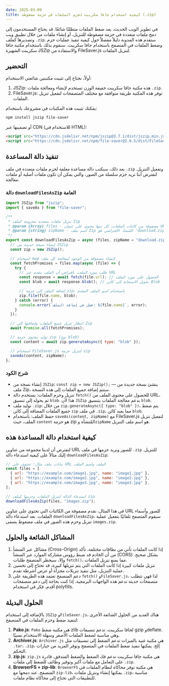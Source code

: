 ```yaml
---
date: 2025-03-09
title: كيفية استخدام جافا سكريبت لحزم الملفات في حزمة مضغوطة (.zip)
---
```


في تطوير الويب الحديث، يعد ضغط الملفات متطلبًا شائعًا. قد يحتاج المستخدمون إلى دمج ملفات متعددة في حزمة مضغوطة للتنزيل، أو إنشاء ملفات من خلال تطبيق ويب وتصديرها كملف `.zip`. ستقدم هذه المدونة دليلاً مفصلاً حول كيفية تنفيذ عمليات حزم وضغط الملفات في المتصفح باستخدام جافا سكريبت. سنقوم بذلك باستخدام مكتبة جافا سكريبت الشهيرة JSZip والاستفادة من FileSaver.js لتنزيل الملفات.

## التحضير

أولاً، نحتاج إلى تثبيت مكتبتين شائعتي الاستخدام:

1. JSZip: هذه مكتبة جافا سكريبت خفيفة الوزن تستخدم لإنشاء ومعالجة ملفات `.zip`.
2. FileSaver.js: توفر هذه المكتبة طريقة متوافقة مع مختلف المتصفحات لتفعيل تنزيل الملفات.

يمكنك تثبيت هذه المكتبات في مشروعك باستخدام:

```bash
npm install jszip file-saver
```

أو تضمينها عبر CDN (للاستخدام في HTML):

```html
<script src="https://cdn.jsdelivr.net/npm/jszip@3.7.1/dist/jszip.min.js"></script>
<script src="https://cdn.jsdelivr.net/npm/file-saver@2.0.5/dist/FileSaver.min.js"></script>
```

## تنفيذ دالة المساعدة

بعد ذلك، سنكتب دالة مساعدة مغلفة لحزم ملفات متعددة في ملف `.zip` وتفعيل التنزيل. لنفترض أننا نريد حزم سلسلة من الصور، والتي يمكن أن تكون ملفات أصلية أو ملفات معالجة.

### دالة `downloadFilesAsZip` العامة

```js
import JSZip from "jszip";
import { saveAs } from "file-saver";

/**
 * تنزيل ملفات متعددة محزومة كملف Zip
 * @param {Array} files - مصفوفة من كائنات الملفات، كل منها يحتوي على عنوان URL واسم ملف
 * @param {string} zipName - اسم ملف Zip المُنشأ، الافتراضي هو 'download.zip'
 */
export const downloadFilesAsZip = async (files, zipName = "download.zip") => {
  // إنشاء نسخة جديدة من JSZip
  const zip = new JSZip();

  // استخدام map لإنشاء مصفوفة من الوعود لمعالجة كل ملف
  const fetchPromises = files.map(async (file) => {
    try {
      // طلب مورد الملف، بافتراض أن الملف مقدم عبر URL
      const response = await fetch(file.url); // الحصول على مورد الملف
      const blob = await response.blob(); // تحويل الاستجابة إلى كائن Blob

      // إضافة الملف إلى حزمة zip، باستخدام اسم الملف المقدم
      zip.file(file.name, blob);
    } catch (error) {
      console.error(`فشل في إضافة الملف: ${file.name}`, error);
    }
  });

  // انتظار تنزيل جميع الملفات وإضافتها إلى Zip
  await Promise.all(fetchPromises);

  // توليد محتوى حزمة zip (نوع blob)
  const content = await zip.generateAsync({ type: "blob" });

  // استخدام FileSaver.js لتنزيل حزمة zip
  saveAs(content, zipName);
};
```

### شرح الكود

- إنشاء نسخة من `JSZip`: `const zip = new JSZip();` — ينشئ نسخة جديدة من ملف Zip، ستتم إضافة جميع الملفات إلى هذه النسخة.
- تنزيل وحزم الملفات: يستخدم دالة `fetch()` للحصول على محتوى الملف من URL، ثم يحوله إلى تنسيق `blob`. هذا لأن `JSZip` يدعم معالجة الملفات بتنسيق `blob`.
- توليد ملف `.zip`: من خلال `zip.generateAsync({ type: "blob" })`، يتم ضغط جميع الملفات المضافة إلى كائن `zip` في ملف `.zip`، مما يعيد كائن `blob`.
- حفظ الملف: باستخدام `saveAs(content, zipName)` مع FileSaver.js لتفعيل تنزيل الملف، حيث `content` هو حزمة zip المُنشأة و`zipName` هو اسم ملف التنزيل.

## كيفية استخدام دالة المساعدة هذه

لنفترض أن لدينا مجموعة من عناوين URL للصور ونريد حزمها في ملف `.zip` للتنزيل. إليك مثالاً على كيفية استدعاء دالة `downloadFilesAsZip`:

```js
// بيانات ملف مثال: تحتوي على URL الملف واسم الملف
const files = [
  { url: "https://example.com/image1.jpg", name: "image1.jpg" },
  { url: "https://example.com/image2.jpg", name: "image2.jpg" },
  { url: "https://example.com/image3.jpg", name: "image3.jpg" },
];

// استدعاء الدالة لتنزيل الملفات وحزمها كملف zip
downloadFilesAsZip(files, "images.zip");
```

في هذا المثال، نقدم مصفوفة من الكائنات التي تحتوي على عناوين URL للصور وأسماء الملفات. بعد استدعاء دالة `downloadFilesAsZip`، سيقوم المتصفح تلقائيًا بتفعيل عملية تنزيل وحزم هذه الصور في ملف مضغوط يسمى `images.zip`.

## المشاكل الشائعة والحلول

1. مشاكل عبر المنشأ (Cross-Origin)
   إذا كانت الملفات تأتي من نطاقات مختلفة، تأكد من أن الخادم قد ضبط رؤوس مشاركة الموارد عبر المنشأ (CORS) بشكل صحيح. وإلا، سيحظر المتصفح طلبات `fetch()`، مما يمنع تنزيل الملفات.
2. تنزيل ملفات كبيرة
   إذا كانت الملفات التي يتم تنزيلها كبيرة، قد تحتاج إلى تحسين عملية التنزيل، مثل تنفيذ تنزيلات مجزأة أو عرض أشرطة تقدم.
3. دعم المتصفح
   تعتمد هذه الطريقة على `fetch()` و`FileSaver.js`، لذا فهي تتطلب متصفحات حديثة تدعم هذه الواجهات البرمجية. إذا كنت بحاجة إلى دعم متصفحات أقدم، فكر في استخدام polyfills.

## الحلول البديلة

بالإضافة إلى استخدام `JSZip` و`FileSaver.js`، هناك العديد من الحلول الشائعة الأخرى لتنفيذ ضغط وحزم الملفات في المتصفح:

1. **Pako.js**: `Pako` هي مكتبة ضغط zlib لجافا سكريبت، تدعم تنسيقات gzip وdeflate. وهي مناسبة لضغط الملفات الأصغر وسهلة الاستخدام نسبيًا.
2. **Archiver.js**: `Archiver.js` هي مكتبة غنية بالميزات تدعم الضغط إلى تنسيقات مثل `.tar`، `.zip`، إلخ. يمكنها تنفيذ ضغط الملفات في المتصفح وتوفر المزيد من خيارات التحكم.
3. **zip.js**: `zip.js` هي مكتبة جافا سكريبت تدعم فك الضغط والضغط المتدفق، قادرة على التعامل مع ملفات أكبر وتوفير وظائف للضغط إلى ملفات `.zip`.
4. **BrowserFS + zip-lib**: `BrowserFS` هي مكتبة توفر محاكاة لنظام الملفات في المتصفح. عند دمجها مع `zip-lib`، يمكنها إنشاء وتنزيل ملفات `.zip`، مناسبة للتطبيقات التي تحتاج إلى محاكاة نظام ملفات.
